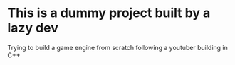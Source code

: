 # This is a dummy project built by a lazy dev

Trying to build a game engine from scratch following a youtuber building in C++
